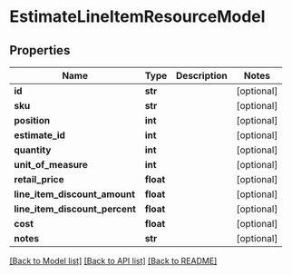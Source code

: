 # EstimateLineItemResourceModel

## Properties
Name | Type | Description | Notes
------------ | ------------- | ------------- | -------------
**id** | **str** |  | [optional] 
**sku** | **str** |  | [optional] 
**position** | **int** |  | [optional] 
**estimate_id** | **int** |  | [optional] 
**quantity** | **int** |  | [optional] 
**unit_of_measure** | **int** |  | [optional] 
**retail_price** | **float** |  | [optional] 
**line_item_discount_amount** | **float** |  | [optional] 
**line_item_discount_percent** | **float** |  | [optional] 
**cost** | **float** |  | [optional] 
**notes** | **str** |  | [optional] 

[[Back to Model list]](../README.md#documentation-for-models) [[Back to API list]](../README.md#documentation-for-api-endpoints) [[Back to README]](../README.md)


